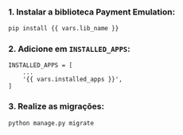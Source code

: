 ### 1. Instalar a biblioteca Payment Emulation:

```{.bash .copy}
pip install {{ vars.lib_name }}
```

### 2. Adicione em `INSTALLED_APPS`: 

```{.python .copy}
INSTALLED_APPS = [
    ...
    '{{ vars.installed_apps }}',
]
```

### 3. Realize as migrações:

```{.bash .copy}
python manage.py migrate
```
